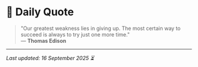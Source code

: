 # 📜 Daily Quote

> "Our greatest weakness lies in giving up. The most certain way to succeed is always to try just one more time."  
> — **Thomas Edison**

---

_Last updated: 16 September 2025 ⏳_
